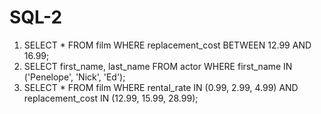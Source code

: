 # SQL-2
1. SELECT * FROM film
WHERE replacement_cost BETWEEN 12.99 AND 16.99;
2. SELECT first_name, last_name FROM actor
WHERE first_name IN ('Penelope', 'Nick', 'Ed');
3. SELECT * FROM film
WHERE rental_rate IN (0.99, 2.99, 4.99) AND replacement_cost IN (12.99, 15.99, 28.99);
